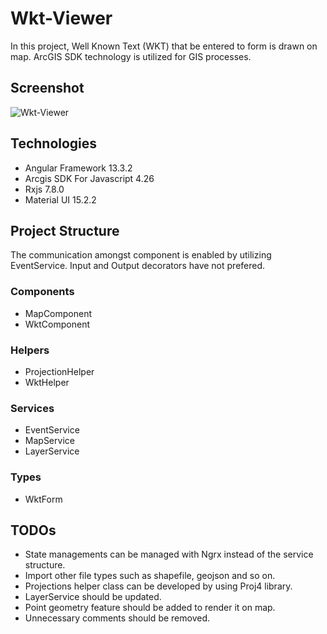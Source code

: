 # Wkt-Viewer

In this project, Well Known Text (WKT) that be entered to form  is drawn on map. ArcGIS SDK technology is utilized for GIS processes.

## Screenshot
![Wkt-Viewer](https://user-images.githubusercontent.com/56292618/226048917-494e7992-81c7-463b-8901-b4d304d12d48.PNG)

## Technologies
* Angular Framework 13.3.2
* Arcgis SDK For Javascript 4.26
* Rxjs 7.8.0
* Material UI 15.2.2

## Project Structure
The communication amongst component is enabled by utilizing EventService. Input and Output decorators have not prefered.

### Components
* MapComponent
* WktComponent
### Helpers
* ProjectionHelper
* WktHelper
### Services
* EventService
* MapService
* LayerService
### Types
* WktForm

## TODOs
- State managements can be managed with Ngrx instead of the service structure.
- Import other file types such as shapefile, geojson and so on.
- Projections helper class can be developed by using Proj4 library.
- LayerService should be updated.
- Point geometry feature should be added to render it on map.
- Unnecessary comments should be removed.
